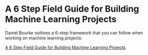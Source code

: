 # A 6 Step Field Guide for Building Machine Learning Projects

Daniel Bourke outlines a 6-step framework that you can follow when working on machine learning projects:

[A 6 Step Field Guide for Building Machine Learning Projects](https://www.mrdbourke.com/a-6-step-field-guide-for-building-machine-learning-projects/)
